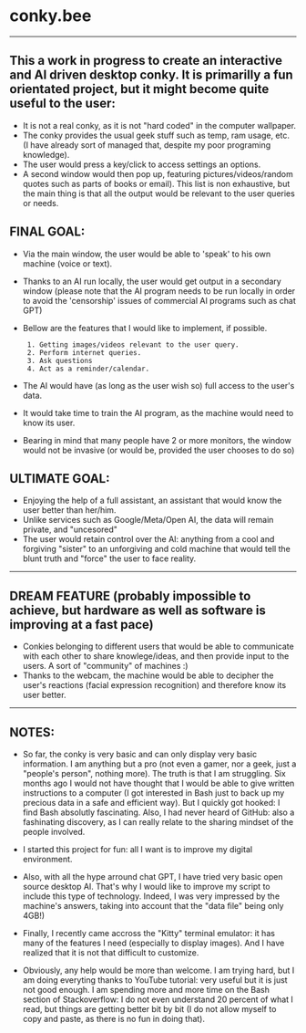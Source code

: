# conky.bee

---------------------------------------------------------------------------------------------------------------------------------------------
This a work in progress to create an interactive and AI driven desktop conky. It is primarilly a fun orientated project, but it might become quite useful to the user:
---------------------------------------------------------------------------------------------------------------------------------------------

* It is not a real conky, as it is not "hard coded" in the computer wallpaper.
* The conky provides the usual geek stuff such as temp, ram usage, etc. (I have already sort of managed that, despite my poor programing knowledge).
* The user would press a key/click to access settings an options.
* A second window would then pop up, featuring pictures/videos/random quotes such as parts of books or email). This list is non exhaustive, but the main thing is that all the output would be relevant to the user queries or needs.


 FINAL GOAL:
 ------------
 
 * Via the main window, the user would be able to 'speak' to his own machine (voice or text).
 * Thanks to an AI run locally, the user would get output in a secondary window (please note that the AI program needs to be run locally in order to avoid the 'censorship' issues of commercial AI programs such as chat GPT)
 * Bellow are the features that I would like to implement, if possible.

        1. Getting images/videos relevant to the user query.
        2. Perform internet queries.
        3. Ask questions
        4. Act as a reminder/calendar.

* The AI would have (as long as the user wish so) full access to the user's data.
* It would take time to train the AI program, as the machine would need to know its user.
* Bearing in mind that many people have 2 or more monitors, the window would not be invasive (or would be, provided the user chooses to do so)

 
ULTIMATE GOAL:
---------------

* Enjoying the help of a full assistant, an assistant that would know the user better than her/him.
* Unlike services such as Google/Meta/Open AI, the data will remain private, and "uncesored"
* The user would retain control over the AI: anything from a cool and forgiving "sister" to an unforgiving and cold machine that would tell the blunt truth and "force" the user to face reality.

-------------------------------------------------------------------------------------------------------------
DREAM FEATURE (probably impossible to achieve, but hardware as well as software is improving at a fast pace)
-------------------------------------------------------------------------------------------------------------

* Conkies belonging to different users that would be able to communicate with each other to share knowlege/ideas, and then provide input to the users. A sort of "community" of machines :) 
* Thanks to the webcam, the machine would be able to decipher the user's reactions (facial expression recognition) and therefore know its user better.


----------
NOTES:
----------

* So far, the conky is very basic and can only display very basic information. I am anything but a pro (not even a gamer, nor a  geek, just a "people's person", nothing more). The truth is that I am struggling. Six months ago I would not have thought that I would be able to give written instructions to a computer (I got interested in Bash just to back up my precious data in a safe and efficient way). But I quickly got hooked: I find Bash absolutly fascinating. Also, I had never heard of GitHub: also a fashinating discovery, as I can really relate to the sharing mindset of the people involved.

* I started this project for fun: all I want is to improve my digital environment.

* Also, with all the hype arround chat GPT, I have tried very basic open source desktop AI. That's why I would like to improve my script to include this type of technology. Indeed, I was very impressed by the machine's answers, taking into account that the "data file" being only 4GB!)

* Finally, I recently came accross the "Kitty" terminal emulator: it has many of the features I need (especially to display images). And I have realized that it is not that difficult to customize.

* Obviously, any help would be more than welcome. I am trying hard, but I am doing everyting thanks to YouTube tutorial: very useful but it is just not good enough. I am spending more and more time on the Bash section of Stackoverflow: I do not even understand 20 percent of what I read, but things are getting better bit by bit (I do not allow myself to copy and paste, as there is no fun in doing that).






